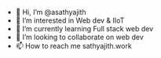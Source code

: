 - 👋 Hi, I’m @asathyajith
- 👀 I’m interested in Web dev & IIoT
- 🌱 I’m currently learning Full stack web dev
- 💞️ I’m looking to collaborate on web dev
- 📫 How to reach me sathyajith.work

<!---
asathyajith/asathyajith is a ✨ special ✨ repository because its `README.md` (this file) appears on your GitHub profile.
You can click the Preview link to take a look at your changes.
--->
